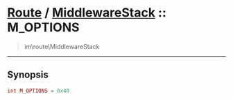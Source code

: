 # [Route](route.md) / [MiddlewareStack](route-MiddlewareStack.md) :: M_OPTIONS
 > im\route\MiddlewareStack
____

## Synopsis
```php
int M_OPTIONS = 0x40
```
